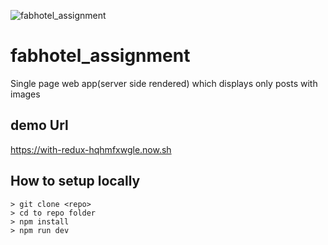 ![fabhotel_assignment](https://s3.ap-south-1.amazonaws.com/affiliatecubber/images/partner_logo/fabhotels.jpg)
# fabhotel_assignment
Single page web app(server side rendered) which displays only posts with images

## demo Url

https://with-redux-hqhmfxwgle.now.sh

## How to setup locally
```
> git clone <repo>
> cd to repo folder
> npm install
> npm run dev
```

